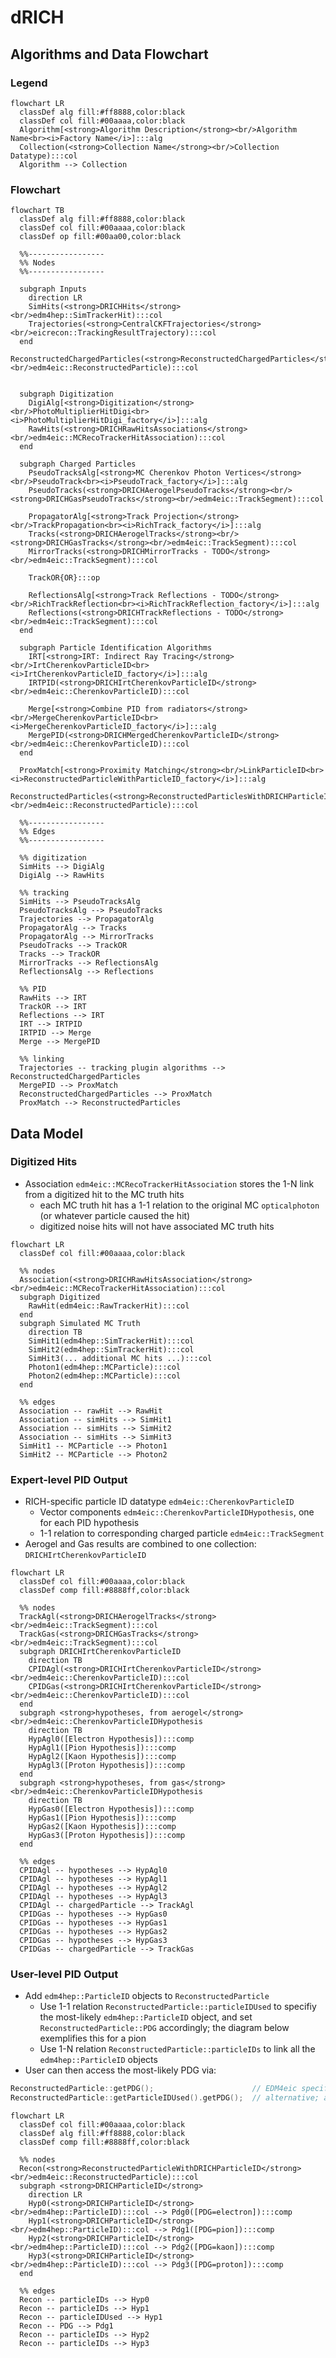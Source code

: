 # dRICH

## Algorithms and Data Flowchart
### Legend
```mermaid
flowchart LR
  classDef alg fill:#ff8888,color:black
  classDef col fill:#00aaaa,color:black
  Algorithm[<strong>Algorithm Description</strong><br/>Algorithm Name<br><i>Factory Name</i>]:::alg
  Collection(<strong>Collection Name</strong><br/>Collection Datatype):::col
  Algorithm --> Collection
```

### Flowchart
```mermaid
flowchart TB
  classDef alg fill:#ff8888,color:black
  classDef col fill:#00aaaa,color:black
  classDef op fill:#00aa00,color:black

  %%-----------------
  %% Nodes
  %%-----------------

  subgraph Inputs
    direction LR
    SimHits(<strong>DRICHHits</strong><br/>edm4hep::SimTrackerHit):::col
    Trajectories(<strong>CentralCKFTrajectories</strong><br/>eicrecon::TrackingResultTrajectory):::col
  end
  ReconstructedChargedParticles(<strong>ReconstructedChargedParticles</strong><br/>edm4eic::ReconstructedParticle):::col


  subgraph Digitization
    DigiAlg[<strong>Digitization</strong><br/>PhotoMultiplierHitDigi<br><i>PhotoMultiplierHitDigi_factory</i>]:::alg
    RawHits(<strong>DRICHRawHitsAssociations</strong><br/>edm4eic::MCRecoTrackerHitAssociation):::col
  end

  subgraph Charged Particles
    PseudoTracksAlg[<strong>MC Cherenkov Photon Vertices</strong><br/>PseudoTrack<br><i>PseudoTrack_factory</i>]:::alg
    PseudoTracks(<strong>DRICHAerogelPseudoTracks</strong><br/><strong>DRICHGasPseudoTracks</strong><br/>edm4eic::TrackSegment):::col

    PropagatorAlg[<strong>Track Projection</strong><br/>TrackPropagation<br><i>RichTrack_factory</i>]:::alg
    Tracks(<strong>DRICHAerogelTracks</strong><br/><strong>DRICHGasTracks</strong><br/>edm4eic::TrackSegment):::col
    MirrorTracks(<strong>DRICHMirrorTracks - TODO</strong><br/>edm4eic::TrackSegment):::col

    TrackOR{OR}:::op

    ReflectionsAlg[<strong>Track Reflections - TODO</strong><br/>RichTrackReflection<br><i>RichTrackReflection_factory</i>]:::alg
    Reflections(<strong>DRICHTrackReflections - TODO</strong><br/>edm4eic::TrackSegment):::col
  end

  subgraph Particle Identification Algorithms
    IRT[<strong>IRT: Indirect Ray Tracing</strong><br/>IrtCherenkovParticleID<br><i>IrtCherenkovParticleID_factory</i>]:::alg
    IRTPID(<strong>DRICHIrtCherenkovParticleID</strong><br/>edm4eic::CherenkovParticleID):::col
    
    Merge[<strong>Combine PID from radiators</strong><br/>MergeCherenkovParticleID<br><i>MergeCherenkovParticleID_factory</i>]:::alg
    MergePID(<strong>DRICHMergedCherenkovParticleID</strong><br/>edm4eic::CherenkovParticleID):::col
  end

  ProxMatch[<strong>Proximity Matching</strong><br/>LinkParticleID<br><i>ReconstructedParticleWithParticleID_factory</i>]:::alg
  ReconstructedParticles(<strong>ReconstructedParticlesWithDRICHParticleID</strong><br/>edm4eic::ReconstructedParticle):::col

  %%-----------------
  %% Edges
  %%-----------------

  %% digitization
  SimHits --> DigiAlg
  DigiAlg --> RawHits

  %% tracking
  SimHits --> PseudoTracksAlg
  PseudoTracksAlg --> PseudoTracks
  Trajectories --> PropagatorAlg
  PropagatorAlg --> Tracks
  PropagatorAlg --> MirrorTracks
  PseudoTracks --> TrackOR
  Tracks --> TrackOR
  MirrorTracks --> ReflectionsAlg
  ReflectionsAlg --> Reflections

  %% PID
  RawHits --> IRT
  TrackOR --> IRT
  Reflections --> IRT
  IRT --> IRTPID
  IRTPID --> Merge
  Merge --> MergePID

  %% linking
  Trajectories -- tracking plugin algorithms --> ReconstructedChargedParticles
  MergePID --> ProxMatch
  ReconstructedChargedParticles --> ProxMatch
  ProxMatch --> ReconstructedParticles
```

## Data Model

### Digitized Hits
- Association `edm4eic::MCRecoTrackerHitAssociation` stores the 1-N link from a digitized hit to the MC truth hits
  - each MC truth hit has a 1-1 relation to the original MC `opticalphoton` (or whatever particle caused the hit)
  - digitized noise hits will not have associated MC truth hits
```mermaid
flowchart LR
  classDef col fill:#00aaaa,color:black

  %% nodes
  Association(<strong>DRICHRawHitsAssociation</strong><br/>edm4eic::MCRecoTrackerHitAssociation):::col
  subgraph Digitized
    RawHit(edm4eic::RawTrackerHit):::col
  end
  subgraph Simulated MC Truth
    direction TB
    SimHit1(edm4hep::SimTrackerHit):::col
    SimHit2(edm4hep::SimTrackerHit):::col
    SimHit3(... additional MC hits ...):::col
    Photon1(edm4hep::MCParticle):::col
    Photon2(edm4hep::MCParticle):::col
  end

  %% edges
  Association -- rawHit --> RawHit
  Association -- simHits --> SimHit1
  Association -- simHits --> SimHit2
  Association -- simHits --> SimHit3
  SimHit1 -- MCParticle --> Photon1
  SimHit2 -- MCParticle --> Photon2
```

### Expert-level PID Output
- RICH-specific particle ID datatype `edm4eic::CherenkovParticleID`
  - Vector components `edm4eic::CherenkovParticleIDHypothesis`, one for each PID hypothesis
  - 1-1 relation to corresponding charged particle `edm4eic::TrackSegment`
- Aerogel and Gas results are combined to one collection: `DRICHIrtCherenkovParticleID`
```mermaid
flowchart LR
  classDef col fill:#00aaaa,color:black
  classDef comp fill:#8888ff,color:black

  %% nodes
  TrackAgl(<strong>DRICHAerogelTracks</strong><br/>edm4eic::TrackSegment):::col
  TrackGas(<strong>DRICHGasTracks</strong><br/>edm4eic::TrackSegment):::col
  subgraph DRICHIrtCherenkovParticleID
    direction TB
    CPIDAgl(<strong>DRICHIrtCherenkovParticleID</strong><br/>edm4eic::CherenkovParticleID):::col
    CPIDGas(<strong>DRICHIrtCherenkovParticleID</strong><br/>edm4eic::CherenkovParticleID):::col
  end
  subgraph <strong>hypotheses, from aerogel</strong><br/>edm4eic::CherenkovParticleIDHypothesis
    direction TB
    HypAgl0([Electron Hypothesis]):::comp
    HypAgl1([Pion Hypothesis]):::comp
    HypAgl2([Kaon Hypothesis]):::comp
    HypAgl3([Proton Hypothesis]):::comp
  end
  subgraph <strong>hypotheses, from gas</strong><br/>edm4eic::CherenkovParticleIDHypothesis
    direction TB
    HypGas0([Electron Hypothesis]):::comp
    HypGas1([Pion Hypothesis]):::comp
    HypGas2([Kaon Hypothesis]):::comp
    HypGas3([Proton Hypothesis]):::comp
  end

  %% edges
  CPIDAgl -- hypotheses --> HypAgl0
  CPIDAgl -- hypotheses --> HypAgl1
  CPIDAgl -- hypotheses --> HypAgl2
  CPIDAgl -- hypotheses --> HypAgl3
  CPIDAgl -- chargedParticle --> TrackAgl
  CPIDGas -- hypotheses --> HypGas0
  CPIDGas -- hypotheses --> HypGas1
  CPIDGas -- hypotheses --> HypGas2
  CPIDGas -- hypotheses --> HypGas3
  CPIDGas -- chargedParticle --> TrackGas
```

### User-level PID Output
- Add `edm4hep::ParticleID` objects to `ReconstructedParticle`
  - Use 1-1 relation `ReconstructedParticle::particleIDUsed` to specifiy the most-likely `edm4hep::ParticleID` object, and
    set `ReconstructedParticle::PDG` accordingly; the diagram below exemplifies this for a pion
  - Use 1-N relation `ReconstructedParticle::particleIDs` to link all the `edm4hep::ParticleID` objects
- User can then access the most-likely PDG via:
```cpp
ReconstructedParticle::getPDG();                      // EDM4eic specific; could be be filled with true PDG instead
ReconstructedParticle::getParticleIDUsed().getPDG();  // alternative; always PDG from PID (more consistent with EDM4hep)
```
```mermaid
flowchart LR
  classDef col fill:#00aaaa,color:black
  classDef alg fill:#ff8888,color:black
  classDef comp fill:#8888ff,color:black

  %% nodes
  Recon(<strong>ReconstructedParticleWithDRICHParticleID</strong><br/>edm4eic::ReconstructedParticle):::col
  subgraph <strong>DRICHParticleID</strong>
    direction LR
    Hyp0(<strong>DRICHParticleID</strong><br/>edm4hep::ParticleID):::col --> Pdg0([PDG=electron]):::comp
    Hyp1(<strong>DRICHParticleID</strong><br/>edm4hep::ParticleID):::col --> Pdg1([PDG=pion]):::comp
    Hyp2(<strong>DRICHParticleID</strong><br/>edm4hep::ParticleID):::col --> Pdg2([PDG=kaon]):::comp
    Hyp3(<strong>DRICHParticleID</strong><br/>edm4hep::ParticleID):::col --> Pdg3([PDG=proton]):::comp
  end

  %% edges
  Recon -- particleIDs --> Hyp0
  Recon -- particleIDs --> Hyp1
  Recon -- particleIDUsed --> Hyp1
  Recon -- PDG --> Pdg1
  Recon -- particleIDs --> Hyp2
  Recon -- particleIDs --> Hyp3
  ```
